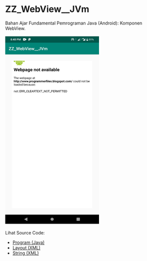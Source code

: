 # ZZ_WebView__JVm
Bahan Ajar Fundamental Pemrograman Java (Android): Komponen WebView.<br><br>
<img src="https://github.com/RizkyKhapidsyah/ZZ_WebView__JVm/blob/master/app/rslts/2020_04_28_08_48_20.jpg" height=600px width=300px><br><br>
Lihat Source Code:<br>
- <a href="https://github.com/RizkyKhapidsyah/ZZ_WebView__JVm/blob/master/app/src/main/java/com/rk/zz_wv/MainActivity.java">Program (Java)</a><br>
- <a href="https://github.com/RizkyKhapidsyah/ZZ_WebView__JVm/blob/master/app/src/main/res/layout/activity_main.xml">Layout (XML)</a><br>
- <a href="https://github.com/RizkyKhapidsyah/ZZ_WebView__JVm/blob/master/app/src/main/res/values/strings.xml">String (XML)</a>
